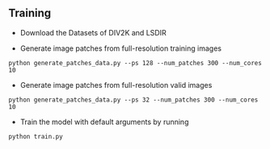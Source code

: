 
## Training
- Download the Datasets of DIV2K and LSDIR

- Generate image patches from full-resolution training images
```
python generate_patches_data.py --ps 128 --num_patches 300 --num_cores 10
```

- Generate image patches from full-resolution valid images
```
python generate_patches_data.py --ps 32 --num_patches 300 --num_cores 10
```

- Train the model with default arguments by running

```
python train.py
```
